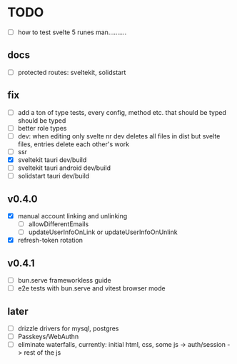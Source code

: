 # TODO

- [ ] how to test svelte 5 runes man..........

## docs

- [ ] protected routes: sveltekit, solidstart

## fix

- [ ] add a ton of type tests, every config, method etc. that should be typed should be typed
- [ ] better role types
- [ ] dev: when editing only svelte nr dev deletes all files in dist but svelte files, entries delete each other's work
- [ ] ssr
- [x] sveltekit tauri dev/build
- [ ] sveltekit tauri android dev/build
- [ ] solidstart tauri dev/build

## v0.4.0

- [x] manual account linking and unlinking
  - [ ] allowDifferentEmails
  - [ ] updateUserInfoOnLink or updateUserInfoOnUnlink
- [x] refresh-token rotation

## v0.4.1

- [ ] bun.serve frameworkless guide
- [ ] e2e tests with bun.serve and vitest browser mode

## later

- [ ] drizzle drivers for mysql, postgres
- [ ] Passkeys/WebAuthn
- [ ] eliminate waterfalls, currently: initial html, css, some js -> auth/session -> rest of the js
